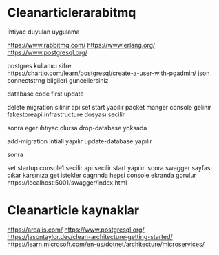 # Cleanarticlerarabitmq

İhtiyac duyulan uygulama

https://www.rabbitmq.com/
https://www.erlang.org/
https://www.postgresql.org/

postgres 
kullanıcı sifre  
https://chartio.com/learn/postgresql/create-a-user-with-pgadmin/
json  connectstrng bilgileri guncellersiniz

database  code fırst  update

delete migration silinir
api  set start yapılır
packet  manger console  gelinir
fakestoreapi.infrastructure dosyası secilir

sonra
eger ıhtıyac olursa
drop-database
yoksada

add-migration intiall yapılır
update-database  yapılır


sonra  

set startup 
console1 secilir 
api  secilir
start yapılır.
sonra swagger  sayfası cıkar karsınıza get  istekler  cagrında   hepsi  console   ekranda gorulur
https://localhost:5001/swagger/index.html

# Cleanarticle  kaynaklar
https://ardalis.com/
https://www.postgresql.org/
https://jasontaylor.dev/clean-architecture-getting-started/
https://learn.microsoft.com/en-us/dotnet/architecture/microservices/

